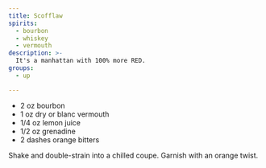 ```yaml
---
title: Scofflaw
spirits:
  - bourbon
  - whiskey
  - vermouth
description: >-
  It's a manhattan with 100% more RED.
groups:
  - up

---
```


- 2 oz bourbon
- 1 oz dry or blanc vermouth
- 1/4 oz lemon juice
- 1/2 oz grenadine
- 2 dashes orange bitters

Shake and double-strain into a chilled coupe.  Garnish with an orange twist.